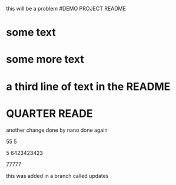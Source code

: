 this will be a problem
#DEMO PROJECT README
# some text
# some more text
# a third line of text in the README
# QUARTER READE
another change
done by nano
done again

55
5

5
6423423423

77777


this was added in a branch called updates


